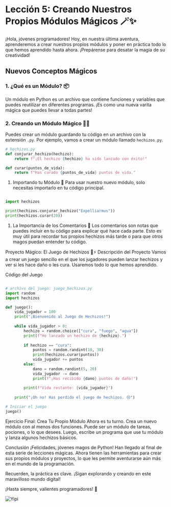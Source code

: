 
# Lección 5: Creando Nuestros Propios Módulos Mágicos 🪄✨

¡Hola, jóvenes programadores! Hoy, en nuestra última aventura, aprenderemos a crear nuestros propios módulos y poner en práctica todo lo que hemos aprendido hasta ahora. ¡Prepárense para desatar la magia de su creatividad!

## Nuevos Conceptos Mágicos

### 1. ¿Qué es un Módulo? 📦

Un módulo en Python es un archivo que contiene funciones y variables que puedes reutilizar en diferentes programas. ¡Es como una nueva varita mágica que puedes llevar a todas partes!

### 2. Creando un Módulo Mágico 🧙‍♂️

Puedes crear un módulo guardando tu código en un archivo con la extensión `.py`. Por ejemplo, vamos a crear un módulo llamado `hechizos.py`.

```python
# hechizos.py
def conjurar_hechizo(hechizo):
    return f"¡El hechizo {hechizo} ha sido lanzado con éxito!"

def curar(puntos_de_vida):
    return f"Has curado {puntos_de_vida} puntos de vida."
```

1. Importando tu Módulo 🌠
Para usar nuestro nuevo módulo, solo necesitas importarlo en tu código principal.

```python

import hechizos

print(hechizos.conjurar_hechizo("Expelliarmus"))
print(hechizos.curar(20))
```

1. La Importancia de los Comentarios 📝
Los comentarios son notas que puedes incluir en tu código para explicar qué hace cada parte. Esto es muy útil para recordar tus propios hechizos más tarde o para que otros magos puedan entender tu código.

Proyecto Mágico: El Juego de Hechizos 🐍⚡
Descripción del Proyecto
Vamos a crear un juego sencillo en el que los jugadores pueden lanzar hechizos y ver si les hace daño o les cura. Usaremos todo lo que hemos aprendido.

Código del Juego

```python

# archivo del juego: juego_hechizos.py
import random
import hechizos

def juego():
    vida_jugador = 100
    print("¡Bienvenido al Juego de Hechizos!")
    
    while vida_jugador > 0:
        hechizo = random.choice(["cura", "fuego", "agua"])
        print(f"He lanzado un hechizo de {hechizo}.")
        
        if hechizo == "cura":
            puntos = random.randint(10, 30)
            print(hechizos.curar(puntos))
            vida_jugador += puntos
        else:
            dano = random.randint(5, 20)
            vida_jugador -= dano
            print(f"¡Has recibido {dano} puntos de daño!")
        
        print(f"Vida restante: {vida_jugador}")
        
    print("¡Oh no! Has perdido el juego de hechizos. 😢")

# Iniciar el juego
juego()
```

Ejercicio Final: Crea Tu Propio Módulo
Ahora es tu turno. Crea un nuevo módulo con al menos dos funciones. Puede ser un módulo de tareas, pociones, o lo que desees. Luego, escribe un programa que use tu módulo y lanza algunos hechizos básicos.

Conclusión
¡Felicidades, jóvenes magos de Python! Han llegado al final de esta serie de lecciones mágicas. Ahora tienen las herramientas para crear sus propios módulos y proyectos, lo que les permite aventurarse aún más en el mundo de la programación.

Recuerden, la práctica es clave. ¡Sigan explorando y creando en este maravilloso mundo digital!

¡Hasta siempre, valientes programadores! 🌟

![Yipi](https://res.cloudinary.com/dukgkrpft/image/upload/v1729378761/lessons/felicidades-yipi/jczrx7hhw88cvrfnmiae.jpg)
